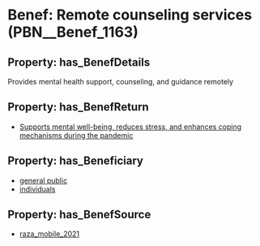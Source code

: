 # Benef: __Remote counseling services__ (PBN__Benef_1163)

## Property: has_BenefDetails

Provides mental health support, counseling, and guidance remotely

## Property: has_BenefReturn

* [Supports mental well-being, reduces stress, and enhances coping mechanisms during the pandemic](../BenefReturn/PBN__BenefReturn_1294)

## Property: has_Beneficiary

* [general public](../Stakeholder/PBN__Stakeholder_29)
* [individuals](../Stakeholder/PBN__Stakeholder_20)

## Property: has_BenefSource

* [raza_mobile_2021](../Article/PBN__Article_239)

